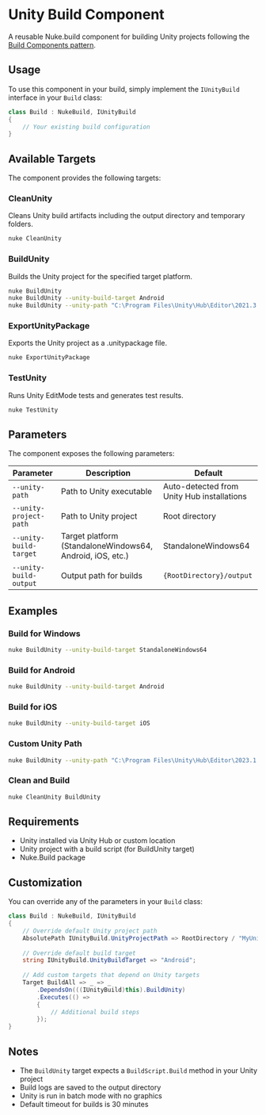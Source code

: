 # Unity Build Component

A reusable Nuke.build component for building Unity projects following the [Build Components pattern](https://nuke.build/docs/sharing/build-components/).

## Usage

To use this component in your build, simply implement the `IUnityBuild` interface in your `Build` class:

```csharp
class Build : NukeBuild, IUnityBuild
{
    // Your existing build configuration
}
```

## Available Targets

The component provides the following targets:

### CleanUnity
Cleans Unity build artifacts including the output directory and temporary folders.

```bash
nuke CleanUnity
```

### BuildUnity
Builds the Unity project for the specified target platform.

```bash
nuke BuildUnity
nuke BuildUnity --unity-build-target Android
nuke BuildUnity --unity-path "C:\Program Files\Unity\Hub\Editor\2021.3.0f1\Editor\Unity.exe"
```

### ExportUnityPackage
Exports the Unity project as a .unitypackage file.

```bash
nuke ExportUnityPackage
```

### TestUnity
Runs Unity EditMode tests and generates test results.

```bash
nuke TestUnity
```

## Parameters

The component exposes the following parameters:

| Parameter | Description | Default |
|-----------|-------------|---------|
| `--unity-path` | Path to Unity executable | Auto-detected from Unity Hub installations |
| `--unity-project-path` | Path to Unity project | Root directory |
| `--unity-build-target` | Target platform (StandaloneWindows64, Android, iOS, etc.) | StandaloneWindows64 |
| `--unity-build-output` | Output path for builds | `{RootDirectory}/output` |

## Examples

### Build for Windows
```bash
nuke BuildUnity --unity-build-target StandaloneWindows64
```

### Build for Android
```bash
nuke BuildUnity --unity-build-target Android
```

### Build for iOS
```bash
nuke BuildUnity --unity-build-target iOS
```

### Custom Unity Path
```bash
nuke BuildUnity --unity-path "C:\Program Files\Unity\Hub\Editor\2023.1.0f1\Editor\Unity.exe"
```

### Clean and Build
```bash
nuke CleanUnity BuildUnity
```

## Requirements

- Unity installed via Unity Hub or custom location
- Unity project with a build script (for BuildUnity target)
- Nuke.Build package

## Customization

You can override any of the parameters in your `Build` class:

```csharp
class Build : NukeBuild, IUnityBuild
{
    // Override default Unity project path
    AbsolutePath IUnityBuild.UnityProjectPath => RootDirectory / "MyUnityProject";
    
    // Override default build target
    string IUnityBuild.UnityBuildTarget => "Android";
    
    // Add custom targets that depend on Unity targets
    Target BuildAll => _ => _
        .DependsOn(((IUnityBuild)this).BuildUnity)
        .Executes(() =>
        {
            // Additional build steps
        });
}
```

## Notes

- The `BuildUnity` target expects a `BuildScript.Build` method in your Unity project
- Build logs are saved to the output directory
- Unity is run in batch mode with no graphics
- Default timeout for builds is 30 minutes
